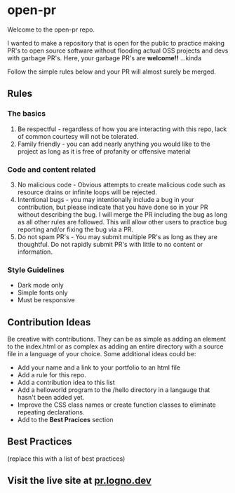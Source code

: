# open-pr

Welcome to the open-pr repo.

I wanted to make a repository that is open for the public to practice making PR's to open source software without flooding actual OSS projects and devs with garbage PR's. Here, your garbage PR's are **welcome!!** ...kinda

Follow the simple rules below and your PR will almost surely be merged.

## Rules

### The basics

1. Be respectful - regardless of how you are interacting with this repo, lack of common courtesy will not be tolerated.
2. Family friendly - you can add nearly anything you would like to the project as long as it is free of profanity or offensive material

### Code and content related

3. No malicious code - Obvious attempts to create malicious code such as resource drains or infinite loops will be rejected.
4. Intentional bugs - you may intentionally include a bug in your contribution, but please indicate that you have done so in your PR without describing the bug. I will merge the PR including the bug as long as all other rules are followed. This will allow other users to practice bug reporting and/or fixing the bug via a PR.
5. Do not spam PR's - You may submit multiple PR's as long as they are thoughtful. Do not rapidly submit PR's with little to no content or information.

### Style Guidelines

- Dark mode only
- Simple fonts only
- Must be responsive

## Contribution Ideas

Be creative with contributions. They can be as simple as adding an element to the index.html or as complex as adding an entire directory with a source file in a language of your choice. Some additional ideas could be:

- Add your name and a link to your portfolio to an html file
- Add a rule for this repo.
- Add a contribution idea to this list
- Add a helloworld program to the /hello directory in a langauge that hasn't been added yet.
- Improve the CSS class names or create function classes to eliminate repeating declarations.
- Add to the **Best Pracices** section

## Best Practices

(replace this with a list of best practices)

## Visit the live site at [ pr.logno.dev ](https://pr.logno.dev)
